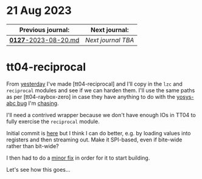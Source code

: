 # 21 Aug 2023

| Previous journal: | Next journal: |
|-|-|
| [**0127**-2023-08-20.md](./0127-2023-08-20.md) | *Next journal TBA* |

# tt04-reciprocal

From [yesterday](./0127-2023-08-20.md#a-new-tt04-test-repo-reciprocal) I've made [tt04-reciprocal] and I'll copy in the `lzc` and `reciprocal` modules and see if we can harden them. I'll use the same paths as per [tt04-raybox-zero] in case they have anything to do with the [yosys-abc bug](./0126-2023-08-19.md#yosys-abc-core-dumped) I'm [chasing](./0127-2023-08-20.md#in-progress-trying-to-fix-gds-hardening).

I'll need a contrived wrapper because we don't have enough IOs in TT04 to fully exercise the `reciprocal` module.

Initial commit is [here](https://github.com/algofoogle/tt04-reciprocal/commit/b4b8d4012ec6972096441333c2523f16eeff342f) but I think I can do better, e.g. by loading values into registers and then streaming out. Make it SPI-based, even if bite-wide rather than bit-wide?

I then had to do a [minor fix](https://github.com/algofoogle/tt04-reciprocal/commit/50878ffcc8042d7b1b0ca5e9fdda962a6b80680b) in order for it to start building.

Let's see how this goes...
